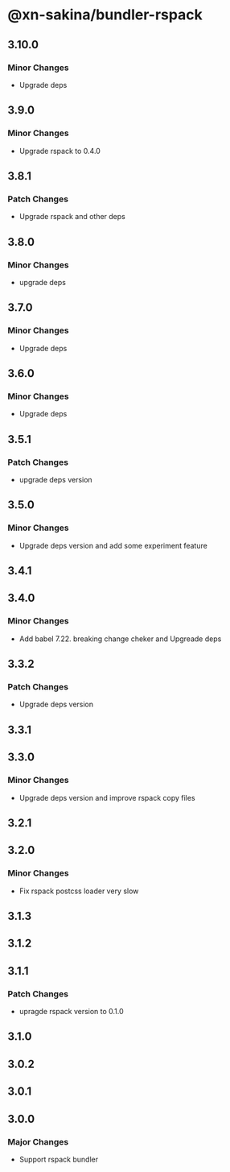 # @xn-sakina/bundler-rspack

## 3.10.0

### Minor Changes

- Upgrade deps

## 3.9.0

### Minor Changes

- Upgrade rspack to 0.4.0

## 3.8.1

### Patch Changes

- Upgrade rspack and other deps

## 3.8.0

### Minor Changes

- upgrade deps

## 3.7.0

### Minor Changes

- Upgrade deps

## 3.6.0

### Minor Changes

- Upgrade deps

## 3.5.1

### Patch Changes

- upgrade deps version

## 3.5.0

### Minor Changes

- Upgrade deps version and add some experiment feature

## 3.4.1

## 3.4.0

### Minor Changes

- Add babel 7.22. breaking change cheker and Upgreade deps

## 3.3.2

### Patch Changes

- Upgrade deps version

## 3.3.1

## 3.3.0

### Minor Changes

- Upgrade deps version and improve rspack copy files

## 3.2.1

## 3.2.0

### Minor Changes

- Fix rspack postcss loader very slow

## 3.1.3

## 3.1.2

## 3.1.1

### Patch Changes

- upragde rspack version to 0.1.0

## 3.1.0

## 3.0.2

## 3.0.1

## 3.0.0

### Major Changes

- Support rspack bundler
